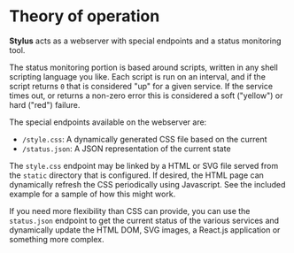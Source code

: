 # Theory of operation

**Stylus** acts as a webserver with special endpoints and a status monitoring
tool.

The status monitoring portion is based around scripts, written in any shell
scripting language you like. Each script is run on an interval, and if the
script returns `0` that is considered "up" for a given service. If the service
times out, or returns a non-zero error this is considered a soft ("yellow") or
hard ("red") failure.

The special endpoints available on the webserver are:

- `/style.css`: A dynamically generated CSS file based on the current
- `/status.json`: A JSON representation of the current state

The `style.css` endpoint may be linked by a HTML or SVG file served from the
`static` directory that is configured. If desired, the HTML page can dynamically
refresh the CSS periodically using Javascript. See the included example for a
sample of how this might work.

If you need more flexibility than CSS can provide, you can use the `status.json`
endpoint to get the current status of the various services and dynamically
update the HTML DOM, SVG images, a React.js application or something more
complex.
